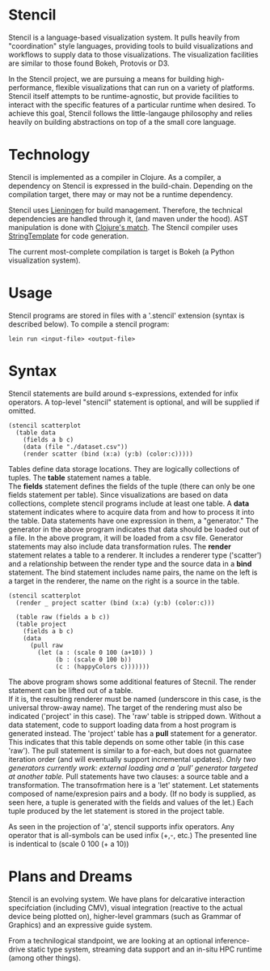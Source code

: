 Stencil
=======


Stencil is a language-based visualization system.  It pulls heavily from "coordination" style languages,
providing tools to build visualizations and workflows to supply data to those visualizations.  The visualization
facilities are similar to those found Bokeh, Protovis or D3.  

In the Stencil project, we are pursuing a means for building high-performance, flexible visualizations
that can run on a variety of platforms.  Stencil itself attempts to be runtime-agnostic, but provide
facilities to interact with the specific features of a particular runtime when desired.
To achieve this goal, Stencil follows the little-langauge philosophy and relies heavily on building
abstractions on top of a the small core language.



Technology
=========

Stencil is implemented as a compiler in Clojure. As a compiler, a dependency on Stencil is 
expressed in the build-chain.  Depending on the compilation target, there may or may not be a 
runtime dependency.

Stencil uses [Lieningen](https://github.com/technomancy/leiningen) for build management.
Therefore, the technical dependencies are handled through it, (and maven under the hood).
AST manipulation is done with [Clojure's match](https://github.com/clojure/core.match).
The Stencil compiler uses [StringTemplate](http://www.stringtemplate.org/) for code generation.

The current most-complete compilation is target is Bokeh (a Python visualization system).

Usage
=====
Stencil programs are stored in files with a '.stencil' extension (syntax is described below).
To compile a stencil program:

```
lein run <input-file> <output-file>
```

Syntax
======

Stencil statements are build around s-expressions, extended for infix operators.
A top-level "stencil" statement is optional, and will be supplied if omitted.

```
(stencil scatterplot
  (table data
    (fields a b c)
    (data (file "./dataset.csv"))
    (render scatter (bind (x:a) (y:b) (color:c)))))
```    

Tables define data storage locations.  They are logically collections of tuples.
The **table** statement names a table.  
The **fields** statement defines the fields of the tuple (there can only be one fields statement per table).
Since visualizations are based on data collections, complete stencil programs include at least one table.
A **data** statement indicates where to acquire data from and how to process it into the table.
Data statements have one expression in them, a "generator." 
The generator in the above program indicates that data should be loaded out of a file.
In the above program, it will be loaded from a csv file. 
Generator statements may also include data transformation rules.
The **render** statement relates a table to a renderer.
It includes a renderer type ('scatter') and a relationship between the render type and the source data in a **bind** statement.
The bind statement includes name pairs, the name on the left is a target in the renderer, the name on the right is a source in the table. 


```
(stencil scatterplot
  (render _ project scatter (bind (x:a) (y:b) (color:c)))

  (table raw (fields a b c))
  (table project
    (fields a b c)
    (data 
      (pull raw
        (let (a : (scale 0 100 (a+10)) )
             (b : (scale 0 100 b))
             (c : (happyColors c)))))))
```

The above program shows some additional features of Stecnil.
The render statement can be lifted out of a table.  
If it is, the resulting renderer must be named (underscore in this case, is the universal throw-away name).
The target of the rendering must also be indicated ('project' in this case).
The 'raw' table is stripped down.
Without a data statement, code to support loading data from a host program is generated instead.
The 'project' table has a **pull** statement for a generator.
This indicates that this table depends on some other table (in this case 'raw').
The pull statement is similar to a for-each, but does not guarnatee iteration order
  (and will eventually support incremental updates).
_Only two generators currently work: external loading and a 'pull' generator targeted at another table._
Pull statements have two clauses: a source table and a transformation.
The transofrmation here is a 'let' statement.  Let statements composed of name/expresion pairs and a body.
(If no body is supplied, as seen here, a tuple is generated with the fields and values of the let.)
Each tuple produced by the let statement is stored in the project table.

As seen in the projection of 'a', stencil supports infix operators. 
Any operator that is all-symbols can be used infix (+,-, etc.)
The presented line is indentical to (scale 0 100 (+ a 10))

Plans and Dreams
================

Stencil is an evolving system.  We have plans for 
delcarative interaction specifciation (including CMV),
visual integration (reactive to the actual device being plotted on),
higher-level grammars (such as Grammar of Graphics)
and an expressive guide system.

From a technilogical standpoint, we are looking at
an optional inference-drive static type system,
streaming data support and
an in-situ HPC runtime (among other things).


